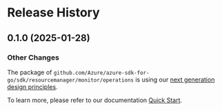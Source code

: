 # Release History

## 0.1.0 (2025-01-28)
### Other Changes

The package of `github.com/Azure/azure-sdk-for-go/sdk/resourcemanager/monitor/operations` is using our [next generation design principles](https://azure.github.io/azure-sdk/general_introduction.html).

To learn more, please refer to our documentation [Quick Start](https://aka.ms/azsdk/go/mgmt).